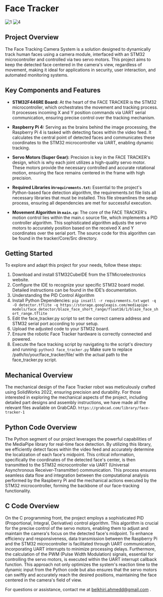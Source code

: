 # Face Tracker
![1](https://github.com/AHMED-BELKHIRI/Face-Tracker/assets/90837035/986083e8-6c60-4ecc-9a22-e97e87359b29)
![4](https://github.com/AHMED-BELKHIRI/Face-Tracker/assets/90837035/ad32b2cb-ec12-45fa-ae6c-fb1ee1b8019b)

## Project Overview

The Face Tracking Camera System is a solution designed to dynamically track human faces using a camera module, interfaced with an STM32 microcontroller and controlled via two servo motors. This project aims to keep the detected face centered in the camera's view, regardless of movement, making it ideal for applications in security, user interaction, and automated monitoring systems.

## Key Components and Features

- **STM32F446RE Board:** At the heart of the FACE TRACKER is the STM32 microcontroller, which orchestrates the movement and tracking process. It processes incoming X and Y position commands via UART serial communication, ensuring precise control over the tracking mechanism.
- **Raspberry Pi 4:**  Serving as the brains behind the image processing, the Raspberry Pi 4 is tasked with detecting faces within the video feed. It calculates the central point of detected faces and communicates these coordinates to the STM32 microcontroller via UART, enabling dynamic tracking.

- **Servo Motors (Super Gear):** Precision is key in the FACE TRACKER's design, which is why each joint utilizes a high-quality servo motor. These motors provide the necessary controlled and accurate rotational motion, ensuring the face remains centered in the frame with high precision.

- **Required Libraries in`requirements.txt`:** Essential to the project's Python-based face detection algorithm, the requirements.txt file lists all necessary libraries that must be installed. This file streamlines the setup process, ensuring all dependencies are met for successful execution.

- **Movement Algorithm in `main.cp`:** The core of the FACE TRACKER's motion control lies within the main.c source file, which implements a PID controller algorithm. This sophisticated algorithm adjusts the servo motors to accurately position based on the received X and Y coordinates over the serial port. The source code for this algorithm can be found in the tracker/Core/Src directory.

## Getting Started

To explore and adapt this project for your needs, follow these steps:
1. Download and install STM32CubeIDE from the STMicroelectronics website.
2. Configure the IDE to recognize your specific STM32 board model. Detailed instructions can be found in the IDE’s documentation.
3. Understanding the PID Control Algorithm
4. Install Python Dependencies:
   `pip insatll -r requirements.txt`
   `wget -q -O detector.tflite -q https://storage.googleapis.com/mediapipe-models/face_detector/blaze_face_short_range/float16/1/blaze_face_short_range.tflite`
5. Edit the face_tracker.py script to set the correct camera address and STM32 serial port according to your setup.
6. Upload the adjusted code to your STM32 board.
7. Ensure the robotic Face Tracker hardware is correctly connected and powered.
8. Execute the face tracking script by navigating to the script's directory and running:
   `python3 face_tracker.py`
   Make sure to replace /path/to/your/face_tracker/file/ with the actual path to the face_tracker.py script.

## Mechanical Overview
The mechanical design of the Face Tracker robot was meticulously crafted using SolidWorks 2022, ensuring precision and durability. For those interested in exploring the mechanical aspects of the project, including detailed part designs and assembly instructions, we have made all the relevant files available on GrabCAD.
`https://grabcad.com/library/face-tracker-1`

## Python Code Overview
The Python segment of our project leverages the powerful capabilities of the MediaPipe library for real-time face detection. By utilizing this library, we efficiently detect faces within the video feed and accurately determine the localization of each face's midpoint. This critical information, specifically the coordinates of the detected face's center, is then transmitted to the STM32 microcontroller via UART (Universal Asynchronous Receiver-Transmitter) communication. This process ensures seamless data flow and integration between the computational analysis performed by the Raspberry Pi and the mechanical actions executed by the STM32 microcontroller, forming the backbone of our face-tracking functionality.

## C Code Overview
On the C programming front, the project employs a sophisticated PID (Proportional, Integral, Derivative) control algorithm. This algorithm is crucial for the precise control of the servo motors, enabling them to adjust and maintain the camera's focus on the detected face's midpoint. To enhance efficiency and responsiveness, data transmission between the Raspberry Pi and the STM32 microcontroller is facilitated through UART communication, incorporating UART interrupts to minimize processing delays. Furthermore, the calculation of the PWM (Pulse Width Modulation) signals, essential for controlling the servo motors, is executed within the UART interrupt callback function. This approach not only optimizes the system's reaction time to the dynamic input from the Python code but also ensures that the servo motors can swiftly and accurately reach the desired positions, maintaining the face centered in the camera's field of view.


For questions or assistance, contact me at belkhiri.ahmedd@gmail.com .

